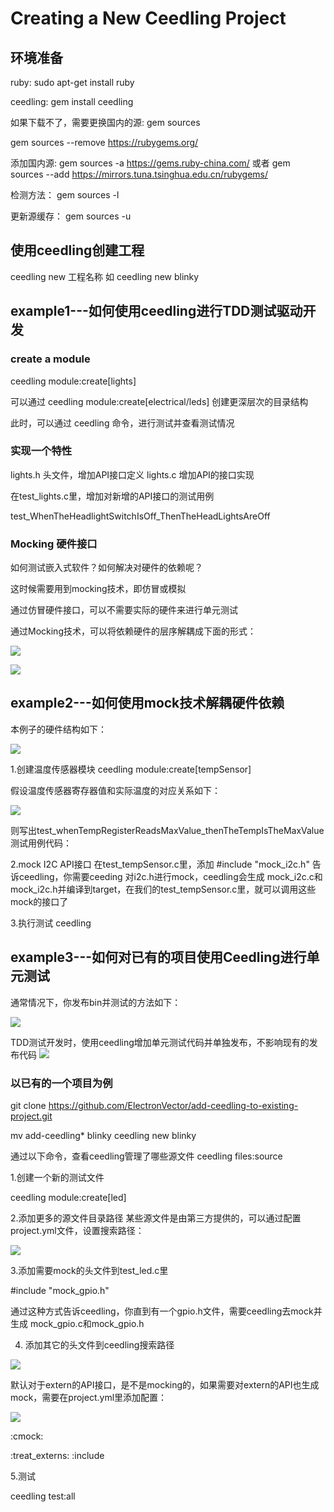 # Creating a New Ceedling Project

## 环境准备
ruby:
sudo apt-get install ruby

ceedling:
gem install ceedling

如果下载不了，需要更换国内的源:
gem sources

gem sources --remove https://rubygems.org/

添加国内源:
gem sources -a https://gems.ruby-china.com/
或者
gem sources --add https://mirrors.tuna.tsinghua.edu.cn/rubygems/

检测方法：
gem sources -l

更新源缓存：
gem sources -u

## 使用ceedling创建工程
ceedling new 工程名称
如
ceedling new blinky

## example1---如何使用ceedling进行TDD测试驱动开发
### create a module
ceedling module:create[lights]

可以通过
ceedling module:create[electrical/leds]
创建更深层次的目录结构

此时，可以通过
ceedling
命令，进行测试并查看测试情况

### 实现一个特性
lights.h 头文件，增加API接口定义
lights.c 增加API的接口实现

在test_lights.c里，增加对新增的API接口的测试用例

test_WhenTheHeadlightSwitchIsOff_ThenTheHeadLightsAreOff

### Mocking 硬件接口
如何测试嵌入式软件？如何解决对硬件的依赖呢？

这时候需要用到mocking技术，即仿冒或模拟

通过仿冒硬件接口，可以不需要实际的硬件来进行单元测试

通过Mocking技术，可以将依赖硬件的层序解耦成下面的形式：

![](images/2022-11-24-09-40-27.png)


![](images/2022-11-24-09-45-45.png)

## example2---如何使用mock技术解耦硬件依赖
本例子的硬件结构如下：

![](images/2022-11-24-09-45-17.png)

1.创建温度传感器模块
ceedling module:create[tempSensor]

假设温度传感器寄存器值和实际温度的对应关系如下：

![](images/2022-11-24-09-46-38.png)

则写出test_whenTempRegisterReadsMaxValue_thenTheTempIsTheMaxValue测试用例代码：


2.mock I2C API接口
在test_tempSensor.c里，添加
#include "mock_i2c.h"
告诉ceedling，你需要ceeding 对i2c.h进行mock，ceedling会生成
mock_i2c.c和mock_i2c.h并编译到target，在我们的test_tempSensor.c里，就可以调用这些mock的接口了

3.执行测试
ceedling

## example3---如何对已有的项目使用Ceedling进行单元测试

通常情况下，你发布bin并测试的方法如下：

![](images/2022-11-24-09-47-14.png)

TDD测试开发时，使用ceedling增加单元测试代码并单独发布，不影响现有的发布代码
![](images/2022-11-24-09-48-08.png)


### 以已有的一个项目为例
git clone https://github.com/ElectronVector/add-ceedling-to-existing-project.git

mv add-ceedling* blinky
ceedling new blinky

通过以下命令，查看ceedling管理了哪些源文件
ceedling files:source

1.创建一个新的测试文件

ceedling module:create[led]


2.添加更多的源文件目录路径
某些源文件是由第三方提供的，可以通过配置project.yml文件，设置搜索路径：

![](images/2022-11-24-09-49-44.png)

3.添加需要mock的头文件到test_led.c里

#include "mock_gpio.h"

通过这种方式告诉ceedling，你直到有一个gpio.h文件，需要ceedling去mock并生成
mock_gpio.c和mock_gpio.h


4. 添加其它的头文件到ceedling搜索路径

![](images/2022-11-24-09-51-24.png)


默认对于extern的API接口，是不是mocking的，如果需要对extern的API也生成mock，需要在project.yml里添加配置：

![](images/2022-11-24-09-52-27.png)

:cmock:

  :treat_externs: :include

5.测试

ceedling test:all